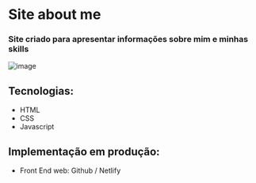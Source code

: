 # Site about me

### Site criado para apresentar informações sobre mim e minhas skills

![image](https://user-images.githubusercontent.com/68666964/133956932-fdad1d88-6ac7-4eee-9789-917bea22f458.png)

## Tecnologias: 
- HTML
- CSS
- Javascript

## Implementação em produção:
- Front End web: Github / Netlify
